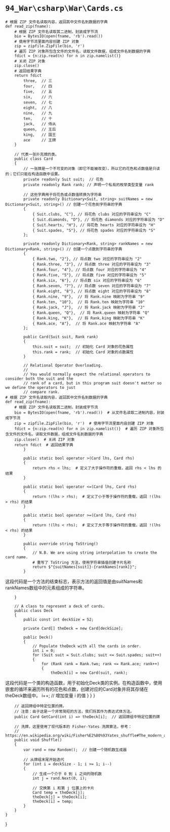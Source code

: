 # `94_War\csharp\War\Cards.cs`

```
# 根据 ZIP 文件名读取内容，返回其中文件名到数据的字典
def read_zip(fname):
    # 根据 ZIP 文件名读取其二进制，封装成字节流
    bio = BytesIO(open(fname, 'rb').read())
    # 使用字节流里面内容创建 ZIP 对象
    zip = zipfile.ZipFile(bio, 'r')
    # 遍历 ZIP 对象所包含文件的文件名，读取文件数据，组成文件名到数据的字典
    fdict = {n:zip.read(n) for n in zip.namelist()}
    # 关闭 ZIP 对象
    zip.close()
    # 返回结果字典
    return fdict
        three,  // 三
        four,   // 四
        five,   // 五
        six,    // 六
        seven,  // 七
        eight,  // 八
        nine,   // 九
        ten,    // 十
        jack,   // 侍从
        queen,  // 王后
        king,   // 国王
        ace     // 王牌
    }

    // 代表一张扑克牌的类。
    public class Card
    {
        // 一张牌是一个不可变的对象（即它不能被改变），所以它的花色和点数值是只读的；它们只能在构造函数中设置。
        private readonly Suit suit;  // 花色
        private readonly Rank rank; // 声明一个私有的枚举类型变量 rank

        // 这些字典用于将花色或点数值转换为字符串
        private readonly Dictionary<Suit, string> suitNames = new Dictionary<Suit, string>() // 创建一个花色到字符串的字典
        {
            { Suit.clubs, "C"}, // 将花色 clubs 对应的字符串设为 "C"
            { Suit.diamonds, "D"}, // 将花色 diamonds 对应的字符串设为 "D"
            { Suit.hearts, "H"}, // 将花色 hearts 对应的字符串设为 "H"
            { Suit.spades, "S"}, // 将花色 spades 对应的字符串设为 "S"
        };

        private readonly Dictionary<Rank, string> rankNames = new Dictionary<Rank, string>() // 创建一个点数到字符串的字典
        {
            { Rank.two, "2"}, // 将点数 two 对应的字符串设为 "2"
            { Rank.three, "3"}, // 将点数 three 对应的字符串设为 "3"
            { Rank.four, "4"}, // 将点数 four 对应的字符串设为 "4"
            { Rank.five, "5"}, // 将点数 five 对应的字符串设为 "5"
            { Rank.six, "6"}, // 将点数 six 对应的字符串设为 "6"
            { Rank.seven, "7"}, // 将点数 seven 对应的字符串设为 "7"
            { Rank.eight, "8"}, // 将点数 eight 对应的字符串设为 "8"
            { Rank.nine, "9"},  // 将 Rank.nine 映射为字符串 "9"
            { Rank.ten, "10"},  // 将 Rank.ten 映射为字符串 "10"
            { Rank.jack, "J"},  // 将 Rank.jack 映射为字符串 "J"
            { Rank.queen, "Q"},  // 将 Rank.queen 映射为字符串 "Q"
            { Rank.king, "K"},  // 将 Rank.king 映射为字符串 "K"
            { Rank.ace, "A"},  // 将 Rank.ace 映射为字符串 "A"
        };

        public Card(Suit suit, Rank rank)
        {
            this.suit = suit;  // 初始化 Card 对象的花色属性
            this.rank = rank;  // 初始化 Card 对象的点数属性
        }

        // Relational Operator Overloading.
        //
        // You would normally expect the relational operators to consider both the suit and the
        // rank of a card, but in this program suit doesn't matter so we define the operators to just
        // compare rank.
# 根据 ZIP 文件名读取内容，返回其中文件名到数据的字典
def read_zip(fname):
    # 根据 ZIP 文件名读取其二进制，封装成字节流
    bio = BytesIO(open(fname, 'rb').read())  # 从文件名读取二进制内容，封装成字节流
    zip = zipfile.ZipFile(bio, 'r')  # 使用字节流里面内容创建 ZIP 对象
    fdict = {n:zip.read(n) for n in zip.namelist()}  # 遍历 ZIP 对象所包含文件的文件名，读取文件数据，组成文件名到数据的字典
    zip.close()  # 关闭 ZIP 对象
    return fdict  # 返回结果字典
        }

        public static bool operator >(Card lhs, Card rhs)
        {
            return rhs < lhs;  # 定义了大于操作符的重载，返回 rhs < lhs 的结果
        }

        public static bool operator <=(Card lhs, Card rhs)
        {
            return !(lhs > rhs);  # 定义了小于等于操作符的重载，返回 !(lhs > rhs) 的结果
        }

        public static bool operator >=(Card lhs, Card rhs)
        {
            return !(lhs < rhs);  # 定义了大于等于操作符的重载，返回 !(lhs < rhs) 的结果
        }

        public override string ToString()
        {
            // N.B. We are using string interpolation to create the card name.
            # 重写了 ToString 方法，使用字符串插值创建卡片名称
            return $"{suitNames[suit]}-{rankNames[rank]}";
        }
```
这段代码是一个方法的结束标志，表示方法的返回值是由suitNames和rankNames数组中的元素组成的字符串。

```
    }

    // A class to represent a deck of cards.
    public class Deck
    {
        public const int deckSize = 52;

        private Card[] theDeck = new Card[deckSize];

        public Deck()
        {
            // Populate theDeck with all the cards in order.
            int i = 0;
            for (Suit suit = Suit.clubs; suit <= Suit.spades; suit++)
            {
                for (Rank rank = Rank.two; rank <= Rank.ace; rank++)
                {
                    theDeck[i] = new Card(suit, rank);
```
这段代码是一个类的构造函数，用于初始化Deck类的实例。在构造函数中，使用嵌套的循环来遍历所有的花色和点数，创建对应的Card对象并将其存储在theDeck数组中。
                    i++;  // 增加变量 i 的值
                }
            }
        }

        // 返回牌组中特定位置的牌。
        // 注意：由于这是一个非常简短的方法，我们将其作为表达式体方法。
        public Card GetCard(int i) => theDeck[i];  // 返回牌组中特定位置的牌

        // 洗牌，这里使用了现代版本的 Fisher-Yates 洗牌算法，参考：
        // https://en.wikipedia.org/wiki/Fisher%E2%80%93Yates_shuffle#The_modern_algorithm
        public void Shuffle()
        {
            var rand = new Random();  // 创建一个随机数生成器

            // 从牌组末尾开始迭代
            for (int i = deckSize - 1; i >= 1; i--)
            {
                // 生成一个介于 0 到 i 之间的随机数
                int j = rand.Next(0, i);

                // 交换第 i 和第 j 位置上的卡片
                Card temp = theDeck[j];
                theDeck[j] = theDeck[i];
                theDeck[i] = temp;
            }
        }
    }
}
```